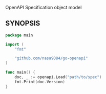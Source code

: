 OpenAPI Specification object model

## SYNOPSIS

``` go
package main

import (
    "fmt"

    "github.com/nasa9084/go-openapi"
)

func main() {
    doc, _ := openapi.Load("path/to/spec")
    fmt.Print(doc.Version)
}
```
